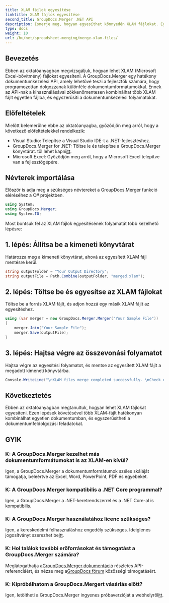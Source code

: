 ```yaml
---
title: XLAM fájlok egyesítése
linktitle: XLAM fájlok egyesítése
second_title: GroupDocs.Merger .NET API
description: Ismerje meg, hogyan egyesíthet könnyedén XLAM fájlokat. Egyszerűsítse dokumentumkezelési feladatait ezzel a hatékony API-val.
type: docs
weight: 10
url: /hu/net/spreadsheet-merging/merge-xlam-files/
---
```

## Bevezetés

Ebben az oktatóanyagban megvizsgáljuk, hogyan lehet XLAM (Microsoft Excel-bővítmény) fájlokat egyesíteni. A GroupDocs.Merger egy hatékony dokumentumkezelési API, amely lehetővé teszi a fejlesztők számára, hogy programozottan dolgozzanak különféle dokumentumformátumokkal. Ennek az API-nak a kihasználásával zökkenőmentesen kombinálhat több XLAM fájlt egyetlen fájlba, és egyszerűsíti a dokumentumkezelési folyamatokat.

## Előfeltételek

Mielőtt belemerülne ebbe az oktatóanyagba, győződjön meg arról, hogy a következő előfeltételekkel rendelkezik:

- Visual Studio: Telepítse a Visual Studio IDE-t a .NET-fejlesztéshez.
-  GroupDocs.Merger for .NET: Töltse le és telepítse a GroupDocs.Merger könyvtárat. től lehet kapni[itt](https://releases.groupdocs.com/merger/net/).
- Microsoft Excel: Győződjön meg arról, hogy a Microsoft Excel telepítve van a fejlesztőgépére.

## Névterek importálása

Először is adja meg a szükséges névtereket a GroupDocs.Merger funkció eléréséhez a C# projektben.

```csharp
using System; 
using GroupDocs.Merger;
using System.IO;
```

Most bontsuk fel az XLAM fájlok egyesítésének folyamatát több kezelhető lépésre:

## 1. lépés: Állítsa be a kimeneti könyvtárat

Határozza meg a kimeneti könyvtárat, ahová az egyesített XLAM fájl mentésre kerül.

```csharp
string outputFolder = "Your Output Directory";
string outputFile = Path.Combine(outputFolder, "merged.xlam");
```

## 2. lépés: Töltse be és egyesítse az XLAM fájlokat

Töltse be a forrás XLAM fájlt, és adjon hozzá egy másik XLAM fájlt az egyesítéshez.

```csharp
using (var merger = new GroupDocs.Merger.Merger("Your Sample File"))
{
    merger.Join("Your Sample File");
    merger.Save(outputFile);
}
```

## 3. lépés: Hajtsa végre az összevonási folyamatot

Hajtsa végre az egyesítési folyamatot, és mentse az egyesített XLAM fájlt a megadott kimeneti könyvtárba.

```csharp
Console.WriteLine("\nXLAM files merge completed successfully. \nCheck output in {0}", outputFolder);
```

## Következtetés

Ebben az oktatóanyagban megtanultuk, hogyan lehet XLAM fájlokat egyesíteni. Ezen lépések követésével több XLAM-fájlt hatékonyan kombinálhat egyetlen dokumentumban, és egyszerűsítheti a dokumentumfeldolgozási feladatokat.

## GYIK

### K: A GroupDocs.Merger kezelhet más dokumentumformátumokat is az XLAM-en kívül?

Igen, a GroupDocs.Merger a dokumentumformátumok széles skáláját támogatja, beleértve az Excel, Word, PowerPoint, PDF és egyebeket.

### K: A GroupDocs.Merger kompatibilis a .NET Core programmal?

Igen, a GroupDocs.Merger a .NET-keretrendszerrel és a .NET Core-al is kompatibilis.

### K: A GroupDocs.Merger használatához licenc szükséges?

Igen, a kereskedelmi felhasználáshoz engedély szükséges. Ideiglenes jogosítványt szerezhet be[itt](https://purchase.groupdocs.com/temporary-license/).

### K: Hol találok további erőforrásokat és támogatást a GroupDocs.Merger számára?

 Meglátogathatja a[GroupDocs.Merger dokumentáció](https://reference.groupdocs.com/merger/net/) részletes API-referenciáért, és nézze meg a[GroupDocs fórum](https://forum.groupdocs.com/c/merger/32) közösségi támogatásért.

### K: Kipróbálhatom a GroupDocs.Mergert vásárlás előtt?

 Igen, letöltheti a GroupDocs.Merger ingyenes próbaverzióját a webhelyről[itt](https://releases.groupdocs.com/).